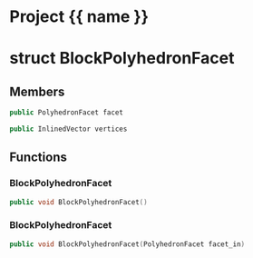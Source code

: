 <script setup>
import {useRoute} from 'vitepress'
const {path} = useRoute()
const tokens = path.split('/')
const words = tokens[2].split('-');
for (let i = 0; i < words.length; i++) {
    words[i] = words[i].charAt(0).toUpperCase() + words[i].slice(1);
    words[i] = words[i].replace('geode', 'Geode')
}
const name = words.join('-');
</script>
# Project {{ name }}

# struct BlockPolyhedronFacet


## Members

```cpp
public PolyhedronFacet facet

```

```cpp
public InlinedVector vertices

```



## Functions

### BlockPolyhedronFacet

```cpp
public void BlockPolyhedronFacet()
```


### BlockPolyhedronFacet

```cpp
public void BlockPolyhedronFacet(PolyhedronFacet facet_in)
```





